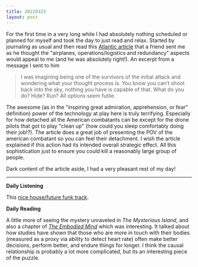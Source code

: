 ```yaml
---
title: 20220323
layout: post
---
```


For the first time in a very long while I had absolutely nothing scheduled or planned for myself and took the day to just read and relax. Started by journaling as usual and then read this [Atlantic article](https://www.theatlantic.com/magazine/archive/2018/07/william-langewiesche-b-2-stealth-bomber/561719/) that a friend sent me as he thought the "airplanes, operations/logistics and redundancy" aspects would appeal to me (and he was absolutely right!). An excerpt from a message I sent to him
>I was imagining being one of the survivors of the initial attack and wondering what your thought process is. You know you can’t shoot back into the sky, nothing you have is capable of that. What do you do? Hide? Run? All options seem futile.

The awesome (as in the "inspiring great admiration, apprehension, or fear" definition) power of the technology at play here is truly terrifying. Especially for how detached all the American combatants can be except for the drone pilots that got to play "clean up" (how could you sleep comfortably doing their job!?). The article does a great job of presenting the POV of the american combatant so you can feel their detachment. I wish the article explained if this action had its intended overall strategic effect. All this sophistication just to ensure you could kill a reasonably large group of people. 

Dark content of the article aside, I had a very pleasant rest of my day!

---

**Daily Listening**

This [nice house/future funk track](https://open.spotify.com/track/7Kv0yPSr550uUxbAwAhH01?si=5b5bbfc59c17428c).

**Daily Reading**

A little more of seeing the mystery unraveled in *The Mysterious Island*, and also a chapter of *[The Embodied Mind](https://www.goodreads.com/book/show/42291479-the-extended-mind)* which was interesting. It talked about how studies have shown that those who are more in touch with their bodies (measured as a proxy via ability to detect heart rate) often make better decisions, perform better, and endure things for longer. I think the causal relationship is probably a lot more complicated, but its an interesting piece of the puzzle. 